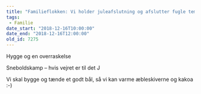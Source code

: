```yaml
---
title: "Familieflokken: Vi holder juleafslutning og afslutter fugle temaet."
tags:
 - Familie
date_start: "2018-12-16T10:00:00"
date_end: "2018-12-16T12:00:00"
old_id: 7275
---
```

Hygge og en overraskelse

Sneboldskamp – hvis vejret er til det J

Vi skal bygge og tænde et godt bål, så vi kan varme æbleskiverne og kakoa :-)
